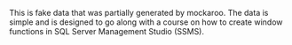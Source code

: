 This is fake data that was partially generated by mockaroo.
The data is simple and is designed to go along with a course on how to create window functions in SQL Server Management Studio (SSMS).
